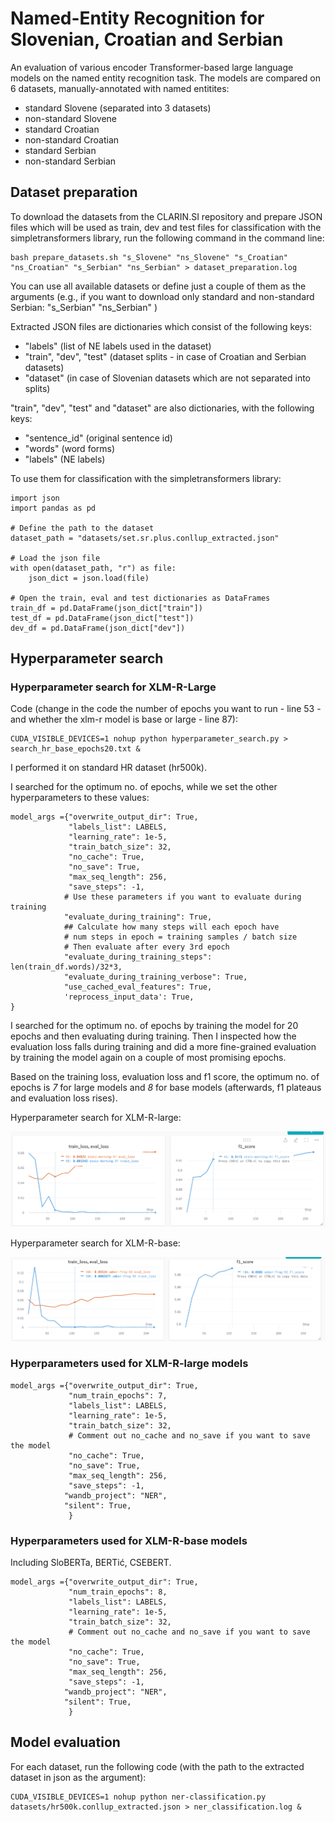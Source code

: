# Named-Entity Recognition for Slovenian, Croatian and Serbian

An evaluation of various encoder Transformer-based large language models on the named entity recognition task. The models are compared on 6 datasets, manually-annotated with named entitites:
 - standard Slovene (separated into 3 datasets)
 - non-standard Slovene
 - standard Croatian
 - non-standard Croatian
 - standard Serbian
 - non-standard Serbian

## Dataset preparation

To download the datasets from the CLARIN.SI repository and prepare JSON files which will be used as train, dev and test files for classification with the simpletransformers library, run the following command in the command line:

```
bash prepare_datasets.sh "s_Slovene" "ns_Slovene" "s_Croatian" "ns_Croatian" "s_Serbian" "ns_Serbian" > dataset_preparation.log
```

You can use all available datasets or define just a couple of them as the arguments (e.g., if you want to download only standard and non-standard Serbian: "s_Serbian" "ns_Serbian" )

Extracted JSON files are dictionaries which consist of the following keys:
 - "labels" (list of NE labels used in the dataset)
 - "train", "dev", "test" (dataset splits - in case of Croatian and Serbian datasets)
 - "dataset" (in case of Slovenian datasets which are not separated into splits)

"train", "dev", "test" and "dataset" are also dictionaries, with the following keys:
 - "sentence_id" (original sentence id)
 - "words" (word forms)
 - "labels" (NE labels)

To use them for classification with the simpletransformers library:
```
import json
import pandas as pd

# Define the path to the dataset
dataset_path = "datasets/set.sr.plus.conllup_extracted.json"

# Load the json file
with open(dataset_path, "r") as file:
    json_dict = json.load(file)

# Open the train, eval and test dictionaries as DataFrames
train_df = pd.DataFrame(json_dict["train"])
test_df = pd.DataFrame(json_dict["test"])
dev_df = pd.DataFrame(json_dict["dev"])

```

## Hyperparameter search

### Hyperparameter search for XLM-R-Large

Code (change in the code the number of epochs you want to run - line 53 - and whether the xlm-r model is base or large - line 87):
```
CUDA_VISIBLE_DEVICES=1 nohup python hyperparameter_search.py > search_hr_base_epochs20.txt &
```

I performed it on standard HR dataset (hr500k).

I searched for the optimum no. of epochs, while we set the other hyperparameters to these values:

```
model_args ={"overwrite_output_dir": True,
             "labels_list": LABELS,
             "learning_rate": 1e-5,
             "train_batch_size": 32,
             "no_cache": True,
             "no_save": True,
             "max_seq_length": 256,
             "save_steps": -1,
            # Use these parameters if you want to evaluate during training
            "evaluate_during_training": True,
            ## Calculate how many steps will each epoch have
            # num steps in epoch = training samples / batch size
            # Then evaluate after every 3rd epoch
            "evaluate_during_training_steps": len(train_df.words)/32*3,
            "evaluate_during_training_verbose": True,
            "use_cached_eval_features": True,
            'reprocess_input_data': True,
}
```

I searched for the optimum no. of epochs by training the model for 20 epochs and then evaluating during training. Then I inspected how the evaluation loss falls during training and did a more fine-grained evaluation by training the model again on a couple of most promising epochs.

Based on the training loss, evaluation loss and f1 score, the optimum no. of epochs is *7* for large models and *8* for base models (afterwards, f1 plateaus and evaluation loss rises).

Hyperparameter search for XLM-R-large:

![](figures/xlm-r-l-hr-hyperparameter-search-epoch7.png)

Hyperparameter search for XLM-R-base:

![](figures/xlm-r-base-hr-hyperparameter-search-epoch8.png)

### Hyperparameters used for XLM-R-large models

```
model_args ={"overwrite_output_dir": True,
             "num_train_epochs": 7,
             "labels_list": LABELS,
             "learning_rate": 1e-5,
             "train_batch_size": 32,
             # Comment out no_cache and no_save if you want to save the model
             "no_cache": True,
             "no_save": True,
             "max_seq_length": 256,
             "save_steps": -1,
            "wandb_project": "NER",
            "silent": True,
             }
```

### Hyperparameters used for XLM-R-base models

Including SloBERTa, BERTić, CSEBERT.

```
model_args ={"overwrite_output_dir": True,
             "num_train_epochs": 8,
             "labels_list": LABELS,
             "learning_rate": 1e-5,
             "train_batch_size": 32,
             # Comment out no_cache and no_save if you want to save the model
             "no_cache": True,
             "no_save": True,
             "max_seq_length": 256,
             "save_steps": -1,
            "wandb_project": "NER",
            "silent": True,
             }
```

## Model evaluation

For each dataset, run the following code (with the path to the extracted dataset in json as the argument):

```
CUDA_VISIBLE_DEVICES=1 nohup python ner-classification.py datasets/hr500k.conllup_extracted.json > ner_classification.log &
```